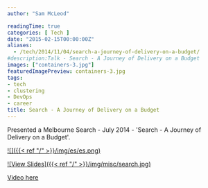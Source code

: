 ```yaml
---
author: "Sam McLeod"

readingTime: true
categories: [ Tech ]
date: "2015-02-15T00:00:00Z"
aliases:
  - /tech/2014/11/04/search-a-journey-of-delivery-on-a-budget/
#description:Talk - Search - A Journey of Delivery on a Budget
images: ["containers-3.jpg"]
featuredImagePreview: containers-3.jpg
tags:
- tech
- clustering
- DevOps
- career
title: Search - A Journey of Delivery on a Budget
---
```



Presented a Melbourne Search - July 2014 - 'Search - A Journey of Delivery on a Budget'.

[![]({{< ref "/" >}}/img/es/es.png)](https://smcleod.net/files/slides-Search-A-Journey-of-Delivery-on-a-Budget/)

[![View Slides]({{< ref "/" >}}/img/misc/search.jpg)](https://smcleod.net/files/slides-Search-A-Journey-of-Delivery-on-a-Budget/)

[Video here](https://www.youtube.com/watch?v=RcXstZ4FzyE)
